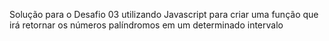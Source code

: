 Solução para o Desafio 03 utilizando Javascript para criar uma função que irá retornar
os números palíndromos em um determinado intervalo